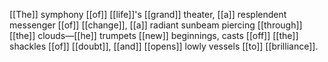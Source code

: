 [[The]] symphony [[of]] [[life]]'s [[grand]] theater, [[a]] resplendent messenger [[of]] [[change]], [[a]] radiant sunbeam piercing [[through]] [[the]] clouds—[[he]] trumpets [[new]] beginnings, casts [[off]] [[the]] shackles [[of]] [[doubt]], [[and]] [[opens]] lowly vessels [[to]] [[brilliance]].